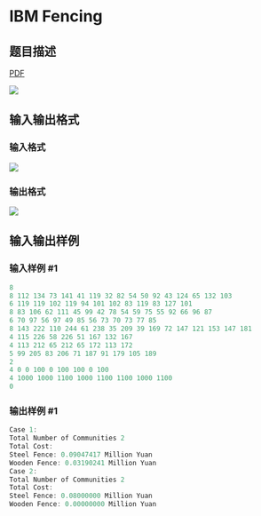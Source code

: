 # IBM Fencing

## 题目描述

[problemUrl]: https://uva.onlinejudge.org/index.php?option=com_onlinejudge&Itemid=8&category=117&page=show_problem&problem=2859

[PDF](https://uva.onlinejudge.org/external/117/p11759.pdf)

![](https://cdn.luogu.com.cn/upload/vjudge_pic/UVA11759/2a5066caf11fdc502ee47e660dee46f59268a2c3.png)

## 输入输出格式

### 输入格式

![](https://cdn.luogu.com.cn/upload/vjudge_pic/UVA11759/ae542019580ec1af6ae1ac8bc8586f61a960eab4.png)

### 输出格式

![](https://cdn.luogu.com.cn/upload/vjudge_pic/UVA11759/eeecd11034737c45fb4055659b5f5fa629d01b25.png)

## 输入输出样例

### 输入样例 #1

```cpp
8
8 112 134 73 141 41 119 32 82 54 50 92 43 124 65 132 103
6 119 119 102 119 94 101 102 83 119 83 127 101
8 83 106 62 111 45 99 42 78 54 59 75 55 92 66 96 87
6 70 97 56 97 49 85 56 73 70 73 77 85
8 143 222 110 244 61 238 35 209 39 169 72 147 121 153 147 181
4 115 226 58 226 51 167 132 167
4 113 212 65 212 65 172 113 172
5 99 205 83 206 71 187 91 179 105 189
2
4 0 0 100 0 100 100 0 100
4 1000 1000 1100 1000 1100 1100 1000 1100
0
```


### 输出样例 #1

```cpp
Case 1:
Total Number of Communities 2
Total Cost:
Steel Fence: 0.09047417 Million Yuan
Wooden Fence: 0.03190241 Million Yuan
Case 2:
Total Number of Communities 2
Total Cost:
Steel Fence: 0.08000000 Million Yuan
Wooden Fence: 0.00000000 Million Yuan
```


